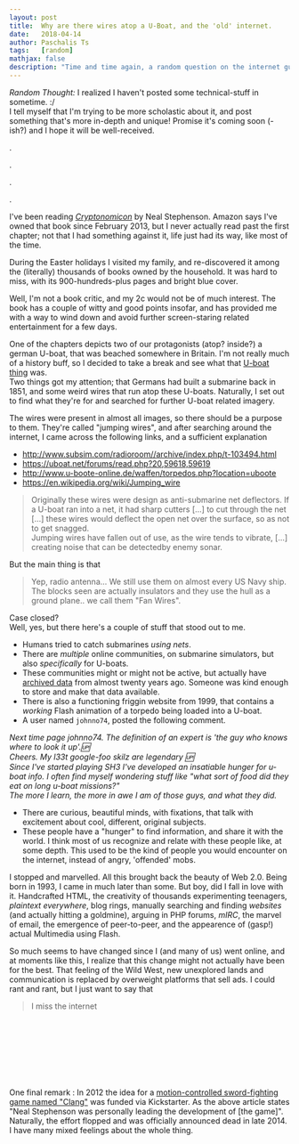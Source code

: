 ```yaml
---
layout: post
title:  Why are there wires atop a U-Boat, and the 'old' internet.
date:   2018-04-14
author: Paschalis Ts
tags:   [random]
mathjax: false
description: "Time and time again, a random question on the internet guides you into an exciting rabbithole"  
---
```


*Random Thought:*  I realized I haven't posted some technical-stuff in sometime. :/   
I tell myself that I'm trying to be more scholastic about it, and post something that's more in-depth and unique! Promise it's coming soon (-ish?) and I hope it will be well-received.

.  

.

.

.

I've been reading [*Cryptonomicon*](https://www.goodreads.com/book/show/816.Cryptonomicon) by Neal Stephenson. Amazon says I've owned that book since February 2013, but I never actually read past the first chapter; not that I had something against it, life just had its way, like most of the time.

During the Easter holidays I visited my family, and re-discovered it among the (literally) thousands of books owned by the household. It was hard to miss, with its 900-hundreds-plus pages and bright blue cover. 

Well, I'm not a book critic, and my 2c would not be of much interest. The book has a couple of witty and good points insofar, and has provided me with a way to wind down and avoid further screen-staring related entertainment for a few days.

One of the chapters depicts two of our protagonists (atop? inside?) a german U-boat, that was beached somewhere in Britain. I'm not really much of a history buff, so I decided to take a break and see what that [U-boat thing](https://en.wikipedia.org/wiki/U-boat) was.   
Two things got my attention; that Germans had built a submarine back in 1851, and some weird wires that run atop these U-boats. Naturally, I set out to find what they're for and searched for further U-boat related imagery.

The wires were present in almost all images, so there should be a purpose to them. They're called "jumping wires", and after searching around the internet, I came across the following links, and a sufficient explanation
* http://www.subsim.com/radioroom//archive/index.php/t-103494.html
* https://uboat.net/forums/read.php?20,59618,59619
* http://www.u-boote-online.de/waffen/torpedos.php?location=uboote
* https://en.wikipedia.org/wiki/Jumping_wire

> Originally these wires were design as anti-submarine net deflectors. If a U-boat ran into a net, it had sharp cutters [...] to cut through the net [...] these wires would deflect the open net over the surface, so as not to get snagged.   
> Jumping wires have fallen out of use, as the wire tends to vibrate, [...] creating noise that can be detectedby enemy sonar.

But the main thing is that   
> Yep, radio antenna... We still use them on almost every US Navy ship. The blocks seen are actually insulators and they use the hull as a ground plane.. we call them "Fan Wires".


Case closed?   
Well, yes, but there here's a couple of stuff that stood out to me.

* Humans tried to catch submarines *using nets*.
* There are *multiple* online communities, on submarine simulators, but also *specifically* for U-boats.
* These communities might or might not be active, but actually have [archived data](http://www.subsim.com/radioroom//archive/index.php) from almost twenty years ago. Someone was kind enough to store and make that data available.
* There is also a functioning friggin website from 1999, that contains a *working* Flash animation of a torpedo being loaded into a U-boat.
* A user named `johnno74`, posted the following comment.      

*Next time page johnno74. The definition of an expert is 'the guy who knows where to look it up'.:up:   
Cheers. My l33t google-foo skilz are legendary :up:    
Since I've started playing SH3 I've developed an insatiable hunger for u-boat info. I often find myself wondering stuff like "what sort of food did they eat on long u-boat missions?"    
The more I learn, the more in awe I am of those guys, and what they did.*   

* There are curious, beautiful minds, with fixations, that talk with excitement about cool, different, original subjects.   
* These people have a "hunger" to find information, and share it with the world. I think most of us recognize and relate with these people like, at some depth. This used to be the kind of people you would encounter on the internet, instead of angry, 'offended' mobs.

I stopped and marvelled. All this brought back the beauty of Web 2.0. Being born in 1993, I came in much later than some. But boy, did I fall in love with it. Handcrafted HTML, the creativity of thousands experimenting teenagers, *plaintext everywhere*, blog rings, manually searching and finding *websites* (and actually hitting a goldmine), arguing in PHP forums, *mIRC*, the marvel of email, the emergence of peer-to-peer, and the appearence of (gasp!) actual Multimedia using Flash. 

So much seems to have changed since I (and many of us) went online, and at moments like this, I realize that this change might not actually have been for the best. That feeling of the Wild West, new unexplored lands and communication is replaced by overweight platforms that sell ads. I could rant and rant, but I just want to say that

> I miss the internet

&nbsp;  

&nbsp;  

&nbsp;  

&nbsp;  

One final remark : In 2012 the idea for a [motion-controlled sword-fighting game named "Clang"](https://www.theverge.com/2012/7/9/3145325/neal-stephenson-clang-sword-fighting-simulator-funded-kickstarter) was funded via Kickstarter. As the above article states "Neal Stephenson was personally leading the development of [the game]". Naturally, the effort flopped and was officially announced dead in late 2014. I have many mixed feelings about the whole thing. 


